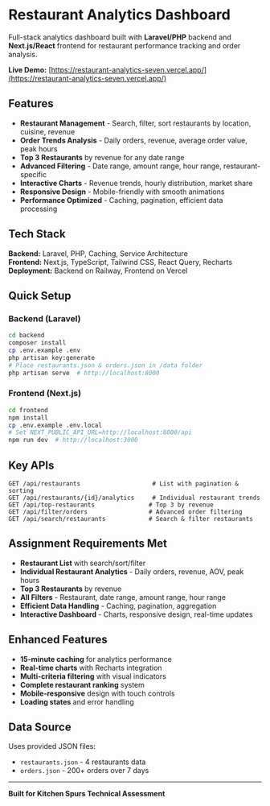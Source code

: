 # Restaurant Analytics Dashboard

Full-stack analytics dashboard built with **Laravel/PHP** backend and **Next.js/React** frontend for restaurant performance tracking and order analysis.

**Live Demo:** [https://restaurant-analytics-seven.vercel.app/](https://restaurant-analytics-seven.vercel.app/)

## Features

- **Restaurant Management** - Search, filter, sort restaurants by location, cuisine, revenue  
- **Order Trends Analysis** - Daily orders, revenue, average order value, peak hours  
- **Top 3 Restaurants** by revenue for any date range  
- **Advanced Filtering** - Date range, amount range, hour range, restaurant-specific  
- **Interactive Charts** - Revenue trends, hourly distribution, market share  
- **Responsive Design** - Mobile-friendly with smooth animations  
- **Performance Optimized** - Caching, pagination, efficient data processing  

## Tech Stack

**Backend:** Laravel, PHP, Caching, Service Architecture  
**Frontend:** Next.js, TypeScript, Tailwind CSS, React Query, Recharts  
**Deployment:** Backend on Railway, Frontend on Vercel  

## Quick Setup

### Backend (Laravel)
```bash
cd backend
composer install
cp .env.example .env
php artisan key:generate
# Place restaurants.json & orders.json in /data folder
php artisan serve  # http://localhost:8000
```

### Frontend (Next.js)
```bash
cd frontend
npm install
cp .env.example .env.local
# Set NEXT_PUBLIC_API_URL=http://localhost:8000/api
npm run dev  # http://localhost:3000
```

## Key APIs

```http
GET /api/restaurants                    # List with pagination & sorting
GET /api/restaurants/{id}/analytics     # Individual restaurant trends
GET /api/top-restaurants               # Top 3 by revenue
GET /api/filter/orders                 # Advanced order filtering
GET /api/search/restaurants            # Search & filter restaurants
```

## Assignment Requirements Met

- **Restaurant List** with search/sort/filter  
- **Individual Restaurant Analytics** - Daily orders, revenue, AOV, peak hours  
- **Top 3 Restaurants** by revenue  
- **All Filters** - Restaurant, date range, amount range, hour range  
- **Efficient Data Handling** - Caching, pagination, aggregation  
- **Interactive Dashboard** - Charts, responsive design, real-time updates  

## Enhanced Features

- **15-minute caching** for analytics performance
- **Real-time charts** with Recharts integration
- **Multi-criteria filtering** with visual indicators
- **Complete restaurant ranking** system
- **Mobile-responsive** design with touch controls
- **Loading states** and error handling

## Data Source

Uses provided JSON files:
- `restaurants.json` - 4 restaurants data
- `orders.json` - 200+ orders over 7 days

---

**Built for Kitchen Spurs Technical Assessment**
